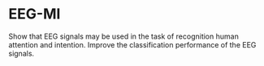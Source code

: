 # EEG-MI
Show that EEG signals may be used in the task of recognition human attention and intention. Improve the classification performance of the EEG signals.
